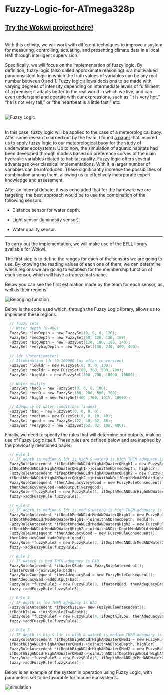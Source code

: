 
# Fuzzy-Logic-for-ATmega328p



[Try the Wokwi project here!](https://wokwi.com/projects/434204445654407169)
---


\
With this activity, we will work with different techniques to improve a system for measuring, controlling, actuating, and presenting climate data in a local HMI through intelligent supervision.

Specifically, we will focus on the implementation of fuzzy logic. By definition, fuzzy logic (also called approximate reasoning) is a multivalued paraconsistent logic in which the truth values of variables can be any real number between 0 and 1. Fuzzy logic allows decisions to be made with varying degrees of intensity depending on intermediate levels of fulfillment of a premise; it adapts better to the real world in which we live, and can even understand and operate with our expressions, such as “it is very hot,” “he is not very tall,” or “the heartbeat is a little fast,” etc.


\
![Fuzzy Logic](https://media.geeksforgeeks.org/wp-content/uploads/fuzzy-logic_1.png)

\
In this case, fuzzy logic will be applied to the case of a meteorological buoy. After some research carried out by the team, I found [a paper](https://ambiental.cedex.es/docs/ingenieria-civil-138-2005-fuzzy-logic.pdf) 
that inspired us to apply fuzzy logic to our meteorological buoy for the study of underwater ecosystems. Up to now, the simulation of aquatic habitats had been developed through models based on preference curves of the main hydraulic variables related to habitat quality. Fuzzy logic offers several advantages over classical implementations. With it, a larger number of variables can be introduced. These significantly increase the possibilities of combination among them, allowing us to effectively incorporate expert knowledge and assessment.

After an internal debate, it was concluded that for the hardware we are targeting, the best approach would be to use the combination of the following sensors:

- Distance sensor for water depth.

- Light sensor (luminosity sensor).

- Water quality sensor.


---


To carry out the implementation, we will make use of the [EFLL](https://github.com/alvesoaj/eFLL) library available for Wokwi.

The first step is to define the ranges for each of the sensors we are going to use. By knowing the reading values of each one of them, we can determine which regions we are going to establish for the membership function of each sensor, which will have a trapezoidal shape.

Below you can see the first estimation made by the team for each sensor, as well as their regions.

![Belonging function](images/belonging_function.png)

Below is the code used which, through the Fuzzy Logic library, allows us to implement these regions.


```C
  // fuzzy sets
  // Water depth (0-400)
  FuzzySet *lowDepth = new FuzzySet(0, 0, 0, 120); 
  FuzzySet *medDepth = new FuzzySet(60, 120, 120, 180);
  FuzzySet *bigDepth = new FuzzySet(120, 180, 180, 240);
  FuzzySet *verybigDepth = new FuzzySet(180, 240, 400, 400);
  
  // ldr (Potentiometer)
  // Illumination ldr (0-100000 lux after conversion)
  FuzzySet *lowldr = new FuzzySet(0, 0, 0, 100);
  FuzzySet *medldr = new FuzzySet(60, 300, 500, 700);
  FuzzySet *highldr = new FuzzySet(500 ,700, 10000, 10000);

  // Water quality
  FuzzySet *badQ = new FuzzySet(0, 0, 0, 100);
  FuzzySet *medQ = new FuzzySet(60, 200, 500, 700);
  FuzzySet *highQ = new FuzzySet(400 ,700, 1015, 10000);

  // Adequacy of water conditions (index)
  FuzzySet *bad = new FuzzySet(0, 0, 0, 0);
  FuzzySet *medium = new FuzzySet(0, 0, 10, 40);
  FuzzySet *good = new FuzzySet(22, 40, 62, 80);
  FuzzySet *verygood = new FuzzySet(62, 92, 100, 600);
```

Finally, we need to specify the rules that will determine our outputs, making use of Fuzzy Logic itself. These rules are defined below and are inspired by the previously mentioned paper.

```C
  // Rule 1
  // IF depth is medium & ldr is high & waterQ is high THEN adequacy is VERY GOOD
  FuzzyRuleAntecedent *ifDepthMedANDLdrHighANDWaterQHigh1 = new FuzzyRuleAntecedent();
  ifDepthMedANDLdrHighANDWaterQHigh1->joinWithAND(medDepth, highldr);
  FuzzyRuleAntecedent *ifDepthMedANDLdrHighANDWaterQHigh2 = new FuzzyRuleAntecedent();
  ifDepthMedANDLdrHighANDWaterQHigh2->joinWithAND(ifDepthMedANDLdrHighANDWaterQHigh1, highQ);
  FuzzyRuleConsequent *thenAdequacyVeryGood = new FuzzyRuleConsequent();
  thenAdequacyVeryGood->addOutput(verygood);
  FuzzyRule *fuzzyRule1 = new FuzzyRule(1, ifDepthMedANDLdrHighANDWaterQHigh2, thenAdequacyVeryGood);
  fuzzy->addFuzzyRule(fuzzyRule1);

  // Rule 2
  // IF depth is medium & ldr is med & waterQ is high THEN adequacy is GOOD
  FuzzyRuleAntecedent *ifDepthMedANDLdrMedANDWaterQHigh1 = new FuzzyRuleAntecedent();
  ifDepthMedANDLdrMedANDWaterQHigh1->joinWithAND(medDepth, medldr);
  FuzzyRuleAntecedent *ifDepthMedANDLdrMedANDWaterQHigh2 = new FuzzyRuleAntecedent();
  ifDepthMedANDLdrMedANDWaterQHigh2->joinWithAND(ifDepthMedANDLdrMedANDWaterQHigh1, highQ);
  FuzzyRuleConsequent *thenAdequacyGood = new FuzzyRuleConsequent();
  thenAdequacyGood->addOutput(good);
  FuzzyRule *fuzzyRule2 = new FuzzyRule(2, ifDepthMedANDLdrMedANDWaterQHigh2, thenAdequacyGood);
  fuzzy->addFuzzyRule(fuzzyRule2);

  // Rule 3
  // IF waterQ is bad THEN adequacy is BAD
  FuzzyRuleAntecedent *ifWaterQBad= new FuzzyRuleAntecedent();
  ifWaterQBad->joinSingle(badQ);
  FuzzyRuleConsequent *thenAdequacyBad = new FuzzyRuleConsequent();
  thenAdequacyBad->addOutput(bad);
  FuzzyRule *fuzzyRule3 = new FuzzyRule(3, ifWaterQBad, thenAdequacyBad);
  fuzzy->addFuzzyRule(fuzzyRule3);

  // Rule 4
  // IF depth is low THEN adequacy is BAD
  FuzzyRuleAntecedent *ifDepthIsLow= new FuzzyRuleAntecedent();
  ifDepthIsLow->joinSingle(lowDepth);
  FuzzyRule *fuzzyRule4 = new FuzzyRule(4, ifDepthIsLow, thenAdequacyBad);
  fuzzy->addFuzzyRule(fuzzyRule4);

  // Rule 5
  // IF depth is big & ldr is high & waterQ is medium THEN adequacy is GOOD
  FuzzyRuleAntecedent *ifDepthBigANDLdrHighANDWaterQMed1 = new FuzzyRuleAntecedent();
  ifDepthBigANDLdrHighANDWaterQMed1->joinWithAND(bigDepth, highldr);
  FuzzyRuleAntecedent *ifDepthBigANDLdrHighANDWaterQMed2 = new FuzzyRuleAntecedent();
  ifDepthBigANDLdrHighANDWaterQMed2->joinWithAND(ifDepthBigANDLdrHighANDWaterQMed1, medQ);
  FuzzyRule *fuzzyRule5 = new FuzzyRule(5, ifDepthMedANDLdrMedANDWaterQHigh2, thenAdequacyGood);
  fuzzy->addFuzzyRule(fuzzyRule5);

```

Below is an example of the system in operation using Fuzzy Logic, with parameters set to be favorable for marine ecosystems.

![simulation](images/simulation.png)

